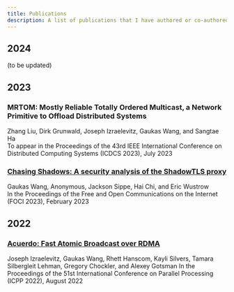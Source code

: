 ```yaml
---
title: Publications
description: A list of publications that I have authored or co-authored.
---
```

## 2024

(to be updated)

## 2023

### MRTOM: Mostly Reliable Totally Ordered Multicast, a Network Primitive to Offload Distributed Systems

Zhang Liu, Dirk Grunwald, Joseph Izraelevitz, Gaukas Wang, and Sangtae Ha \
To appear in the Proceedings of the 43rd IEEE International Conference on Distributed Computing Systems (ICDCS 2023), July 2023

### [Chasing Shadows: A security analysis of the ShadowTLS proxy](https://www.petsymposium.org/foci/2023/foci-2023-0002.php)
Gaukas Wang, Anonymous, Jackson Sippe, Hai Chi, and Eric Wustrow \
In the Proceedings of the Free and Open Communications on the Internet (FOCI 2023), February 2023

## 2022

### [Acuerdo: Fast Atomic Broadcast over RDMA](https://dl.acm.org/doi/abs/10.1145/3545008.3545041)
Joseph Izraelevitz, Gaukas Wang, Rhett Hanscom, Kayli Silvers, Tamara Silbergleit Lehman, Gregory Chockler, and Alexey Gotsman
In the Proceedings of the 51st International Conference on Parallel Processing (ICPP 2022), August 2022